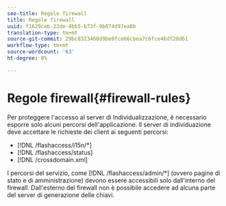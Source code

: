 ```yaml
---
seo-title: Regole firewall
title: Regole firewall
uuid: f1629ceb-22de-4bb5-b73f-9b874d97ea8b
translation-type: tm+mt
source-git-commit: 29bc8323460d9be0fce66cbea7c6fce46df20d61
workflow-type: tm+mt
source-wordcount: '63'
ht-degree: 0%

---
```



# Regole firewall{#firewall-rules}

Per proteggere l&#39;accesso al server di Individualizzazione, è necessario esporre solo alcuni percorsi dell&#39;applicazione. Il server di individuazione deve accettare le richieste dei client ai seguenti percorsi:

* [!DNL /flashaccess/i15n/*]
* [!DNL /flashaccess/status]
* [!DNL /crossdomain.xml]

I percorsi del servizio, come [!DNL /flashaccess/admin/*] (ovvero pagine di stato e di amministrazione) devono essere accessibili solo dall&#39;interno del firewall. Dall&#39;esterno del firewall non è possibile accedere ad alcuna parte del server di generazione delle chiavi.

